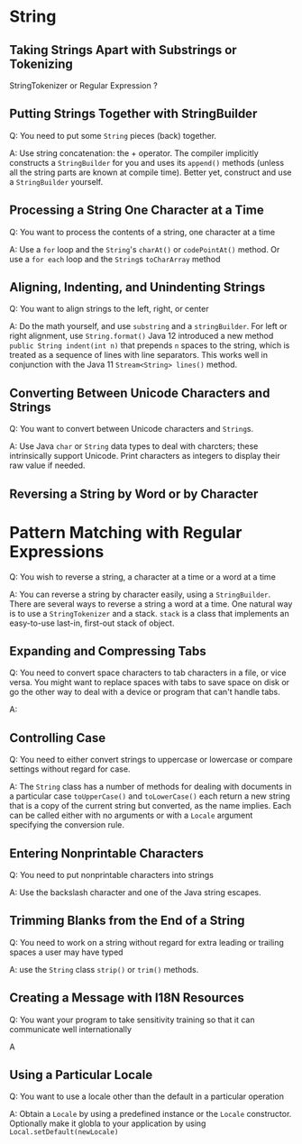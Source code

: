 # String

## Taking Strings Apart with Substrings or Tokenizing

StringTokenizer or Regular Expression ? 

## Putting Strings Together with StringBuilder

Q: You need to put some `String` pieces (back) together.

A: Use string concatenation: the + operator. The compiler implicitly constructs
a `StringBuilder` for you and uses its `append()` methods (unless all the string parts are known
at compile time). Better yet, construct and use a  `StringBuilder` yourself.

## Processing a String One Character at a Time

Q: You want to process the contents of a string, one character at a time

A: Use a `for` loop and the  `String`'s `charAt()` or `codePointAt()` method. Or use a
`for each` loop and the `String`s `toCharArray` method

## Aligning, Indenting, and Unindenting Strings

Q: You want to align strings to the left, right, or center

A: Do the math yourself, and use `substring` and a `stringBuilder`. For left or right alignment, use `String.format()`
Java 12 introduced a new method `public String indent(int n)` that prepends `n` spaces to the string, which is treated as
a sequence of lines with line separators. This works well in conjunction with the Java 11 `Stream<String> lines()` method.

## Converting Between Unicode Characters and Strings

Q: You want to convert between Unicode characters and `String`s.

A: Use Java `char` or `String` data types to deal with charcters; these intrinsically support Unicode. Print characters as
integers to display their raw value if needed.

## Reversing a String by Word or by Character


# Pattern Matching with Regular Expressions

Q: You wish to reverse a string, a character at a time or a word at a time

A: You can reverse a string by character easily, using a `StringBuilder`. There are several ways to
reverse a string a word at a time. One natural way is to use a `StringTokenizer` and a stack. `stack` is a
class that implements an easy-to-use last-in, first-out stack of object.

## Expanding and Compressing Tabs

Q: You need to convert space characters to tab characters in a file, or vice versa. You might want to
replace spaces with tabs to save space on disk or go the other way to deal with a device or program that
can't handle tabs.

A: 

## Controlling Case

Q: You need to either convert strings to uppercase or lowercase or compare settings without regard for case.

A: The `String` class has a number of methods for dealing with documents in a particular case `toUpperCase()`
and `toLowerCase()` each return a new string that is a copy of the current string but converted, as the name 
implies. Each can be called either with no arguments or with a `Locale` argument specifying the conversion rule.

## Entering Nonprintable Characters

Q: You need to put nonprintable characters into strings

A: Use the backslash character and one of the Java string escapes.

## Trimming Blanks from the End of a String

Q: You need to work on a string without regard for extra leading or trailing spaces a user may have typed

A: use the `String` class `strip()` or `trim()` methods.

## Creating a Message with I18N Resources

Q: You want your program to take sensitivity training so that it can communicate well internationally

A

## Using a Particular Locale

Q: You want to use a locale other than the default in a particular operation

A: Obtain a `Locale` by using a predefined instance or the `Locale` constructor.
Optionally make it globla to your application by using `Local.setDefault(newLocale)`



